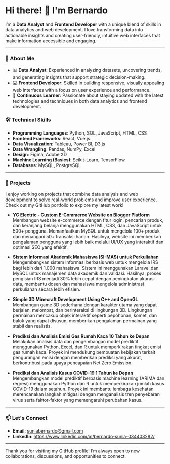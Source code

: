 # Hi there! 👋 I'm Bernardo

I’m a **Data Analyst** and **Frontend Developer** with a unique blend of skills in data analytics and web development. I love transforming data into actionable insights and creating user-friendly, intuitive web interfaces that make information accessible and engaging.

---

### 💼 About Me
- 📊 **Data Analyst**: Experienced in analyzing datasets, uncovering trends, and generating insights that support strategic decision-making.
- 💻 **Frontend Developer**: Skilled in building responsive, visually appealing web interfaces with a focus on user experience and performance.
- 🚀 **Continuous Learner**: Passionate about staying updated with the latest technologies and techniques in both data analytics and frontend development.

### 🛠️ Technical Skills
- **Programming Languages**: Python, SQL, JavaScript, HTML, CSS
- **Frontend Frameworks**: React, Vue.js
- **Data Visualization**: Tableau, Power BI, D3.js
- **Data Wrangling**: Pandas, NumPy, Excel
- **Design**: Figma, Adobe XD
- **Machine Learning (Basics)**: Scikit-Learn, TensorFlow
- **Databases**: MySQL, PostgreSQL

---

### 🌟 Projects
I enjoy working on projects that combine data analysis and web development to solve real-world problems and improve user experience. Check out my GitHub portfolio to explore my latest work!

- **YC Electric - Custom E-Commerce Website on Blogger Platform**  
  Membangun website e-commerce dengan fitur login, pencarian produk, dan keranjang belanja menggunakan HTML, CSS, dan JavaScript untuk 500+ pengguna. Memanfaatkan MySQL untuk mengelola 100+ produk dan menangani 50+ transaksi harian. Hasilnya, website ini memberikan pengalaman pengguna yang lebih baik melalui UI/UX yang interaktif dan optimasi SEO yang efektif.

- **Sistem Informasi Akademik Mahasiswa (SI-MAS) untuk Perkuliahan**  
  Mengembangkan sistem informasi berbasis web untuk mengelola IRS bagi lebih dari 1.000 mahasiswa. Sistem ini menggunakan Laravel dan MySQL untuk manajemen data akademik dan validasi. Hasilnya, proses pengisian IRS menjadi 30% lebih cepat dengan peningkatan akurasi data, membantu dosen dan mahasiswa mengelola administrasi perkuliahan secara lebih efisien.

- **Simple 3D Minecraft Development Using C++ and OpenGL**  
  Membangun game 3D sederhana dengan karakter utama yang dapat berjalan, melompat, dan berinteraksi di lingkungan 3D. Lingkungan permainan mencakup objek interaktif seperti pepohonan, komet, dan balok yang dapat disusun, memberikan pengalaman permainan yang stabil dan realistis.

- **Prediksi dan Analisis Emisi Gas Rumah Kaca 10 Tahun ke Depan**  
  Melakukan analisis data dan pengembangan model prediktif menggunakan Python, Excel, dan R untuk memperkirakan tingkat emisi gas rumah kaca. Proyek ini mendukung pembuatan kebijakan terkait pengurangan emisi dengan memberikan prediksi yang akurat, berkontribusi pada upaya pencapaian Net Zero Emission.

- **Prediksi dan Analisis Kasus COVID-19 1 Tahun ke Depan**  
  Mengembangkan model prediktif berbasis machine learning (ARIMA dan regresi) menggunakan Python dan R untuk memperkirakan jumlah kasus COVID-19 dalam setahun. Proyek ini membantu lembaga kesehatan merencanakan langkah mitigasi dengan menganalisis tren penyebaran virus serta faktor-faktor yang memengaruhi perubahan kasus.

---

### 📫 Let's Connect
- **Email**: suniabernardo@gmail.com
- **LinkedIn**: https://www.linkedin.com/in/bernardo-sunia-034403282/

---

Thank you for visiting my GitHub profile! I’m always open to new collaborations, discussions, and opportunities to connect.
